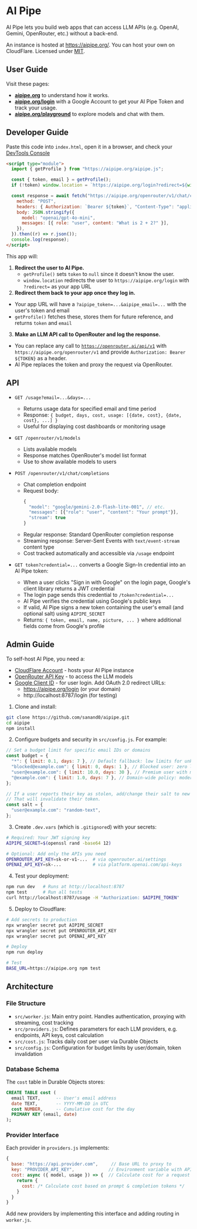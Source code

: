 # AI Pipe

AI Pipe lets you build web apps that can access LLM APIs (e.g. OpenAI, Gemini, OpenRouter, etc.) without a back-end.

An instance is hosted at <https://aipipe.org/>. You can host your own on CloudFlare. Licensed under [MIT](LICENSE).

## User Guide

Visit these pages:

- **[aipipe.org](https://aipipe.org/)** to understand how it works.
- **[aipipe.org/login](https://aipipe.org/login)** with a Google Account to get your AI Pipe Token and track your usage.
- **[aipipe.org/playground](https://aipipe.org/playground)** to explore models and chat with them.

## Developer Guide

Paste this code into `index.html`, open it in a browser, and check your [DevTools Console](https://developer.chrome.com/docs/devtools/console)

```html
<script type="module">
  import { getProfile } from "https://aipipe.org/aipipe.js";

  const { token, email } = getProfile();
  if (!token) window.location = `https://aipipe.org/login?redirect=${window.location.href}`;

  const response = await fetch("https://aipipe.org/openrouter/v1/chat/completions", {
    method: "POST",
    headers: { Authorization: `Bearer ${token}`, "Content-Type": "application/json" },
    body: JSON.stringify({
      model: "openai/gpt-4o-mini",
      messages: [{ role: "user", content: "What is 2 + 2?" }],
    }),
  }).then((r) => r.json());
  console.log(response);
</script>
```

This app will:

1. **Redirect the user to AI Pipe.**
   - `getProfile()` sets `token` to `null` since it doesn't know the user.
   - `window.location` redirects the user to `https://aipipe.org/login` with `?redirect=` as your app URL
2. **Redirect them back to your app once they log in.**

- Your app URL will have a `?aipipe_token=...&aipipe_email=...` with the user's token and email
- `getProfile()` fetches these, stores them for future reference, and returns `token` and `email`

3. **Make an LLM API call to OpenRouter and log the response.**

- You can replace any call to [`https://openrouter.ai/api/v1`](https://openrouter.ai/docs/quickstart)
  with `https://aipipe.org/openrouter/v1` and provide `Authorization: Bearer ${TOKEN}` as a header.
- AI Pipe replaces the token and proxy the request via OpenRouter.

## API

- `GET /usage?email=...&days=...`

  - Returns usage data for specified email and time period
  - Response: `{ budget, days, cost, usage: [{date, cost}, {date, cost}, ...] }`
  - Useful for displaying cost dashboards or monitoring usage

- `GET /openrouter/v1/models`

  - Lists available models
  - Response matches OpenRouter's model list format
  - Use to show available models to users

- `POST /openrouter/v1/chat/completions`

  - Chat completion endpoint
  - Request body:
    ```js
    {
      "model": "google/gemini-2.0-flash-lite-001", // etc.
      "messages": [{"role": "user", "content": "Your prompt"}],
      "stream": true
    }
    ```
  - Regular response: Standard OpenRouter completion response
  - Streaming response: Server-Sent Events with `text/event-stream` content type
  - Cost tracked automatically and accessible via `/usage` endpoint

- `GET token?credential=...` converts a Google Sign-In credential into an AI Pipe token:
  - When a user clicks "Sign in with Google" on the login page, Google's client library returns a JWT credential
  - The login page sends this credential to `/token?credential=...`
  - AI Pipe verifies the credential using Google's public keys
  - If valid, AI Pipe signs a new token containing the user's email (and optional salt) using `AIPIPE_SECRET`
  - Returns: `{ token, email, name, picture, ... }` where additional fields come from Google's profile

## Admin Guide

To self-host AI Pipe, you need a:

- [CloudFlare Account](https://dash.cloudflare.com/) - hosts your AI Pipe instance
- [OpenRouter API Key](https://openrouter.ai/settings) - to access the LLM models
- [Google Client ID](https://console.cloud.google.com/apis/credentials) - for user login. Add OAuth 2.0 redirect URLs:
  - https://aipipe.org/login (or your domain)
  - http://localhost:8787/login (for testing)

1. Clone and install:

```bash
git clone https://github.com/sanand0/aipipe.git
cd aipipe
npm install
```

2. Configure budgets and security in `src/config.js`. For example:

```js
// Set a budget limit for specific email IDs or domains
const budget = {
  "*": { limit: 0.1, days: 7 }, // Default fallback: low limits for unknown users. Use 0.001 to limit to free models.
  "blocked@example.com": { limit: 0, days: 1 }, // Blocked user: zero limit stops all operations
  "user@example.com": { limit: 10.0, days: 30 }, // Premium user with monthly high-volume allocation
  "@example.com": { limit: 1.0, days: 7 }, // Domain-wide policy: moderate weekly quota for organization
};

// If a user reports their key as stolen, add/change their salt to new random text.
// That will invalidate their token.
const salt = {
  "user@example.com": "random-text",
};
```

3. Create `.dev.vars` (which is `.gitignore`d) with your secrets:

```bash
# Required: Your JWT signing key
AIPIPE_SECRET=$(openssl rand -base64 12)

# Optional: Add only the APIs you need
OPENROUTER_API_KEY=sk-or-v1-...  # via openrouter.ai/settings
OPENAI_API_KEY=sk-...            # via platform.openai.com/api-keys
```

4. Test your deployment:

```bash
npm run dev   # Runs at http://localhost:8787
npm test      # Run all tests
curl http://localhost:8787/usage -H "Authorization: $AIPIPE_TOKEN"
```

5. Deploy to Cloudflare:

```bash
# Add secrets to production
npx wrangler secret put AIPIPE_SECRET
npx wrangler secret put OPENROUTER_API_KEY
npx wrangler secret put OPENAI_API_KEY

# Deploy
npm run deploy

# Test
BASE_URL=https://aipipe.org npm test
```

## Architecture

### File Structure

- `src/worker.js`: Main entry point. Handles authentication, proxying with streaming, cost tracking
- `src/providers.js`: Defines parameters for each LLM providers, e.g. endpoints, API keys, cost calculation
- `src/cost.js`: Tracks daily cost per user via Durable Objects
- `src/config.js`: Configuration for budget limits by user/domain, token invalidation

### Database Schema

The `cost` table in Durable Objects stores:

```sql
CREATE TABLE cost (
  email TEXT,      -- User's email address
  date TEXT,       -- YYYY-MM-DD in UTC
  cost NUMBER,     -- Cumulative cost for the day
  PRIMARY KEY (email, date)
);
```

### Provider Interface

Each provider in `providers.js` implements:

```js
{
  base: "https://api.provider.com",     // Base URL to proxy to
  key: "PROVIDER_API_KEY",             // Environment variable with API key
  cost: async ({ model, usage }) => {  // Calculate cost for a request
    return {
      cost: /* Calculate cost based on prompt & completion tokens */
    }
  }
}
```

Add new providers by implementing this interface and adding routing in `worker.js`.
